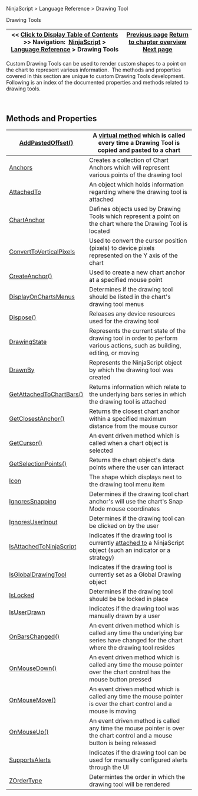 ﻿


NinjaScript \> Language Reference \> Drawing Tool






















Drawing Tools







| \<\< [Click to Display Table of Contents](drawing_tools.md) \>\> **Navigation:**     [NinjaScript](ninjascript.md) \> [Language Reference](language_reference_wip.md) \> Drawing Tools | [Previous page](upbrushdx.md) [Return to chapter overview](language_reference_wip.md) [Next page](addpastedoffset.md) |
| --- | --- |











Custom Drawing Tools can be used to render custom shapes to a point on the chart to represent various information.  The methods and properties covered in this section are unique to custom Drawing Tools development. Following is an index of the documented properties and methods related to drawing tools.


 


## Methods and Properties




| [AddPastedOffset()](addpastedoffset.md) | A [virtual method](https://msdn.microsoft.com/en-us/library/9fkccyh4.aspx) which is called every time a Drawing Tool is copied and pasted to a chart |
| --- | --- |
| [Anchors](anchors.md) | Creates a collection of Chart Anchors which will represent various points of the drawing tool |
| [AttachedTo](attachedto.md) | An object which holds information regarding where the drawing tool is attached |
| [ChartAnchor](chartanchor.md) | Defines objects used by Drawing Tools which represent a point on the chart where the Drawing Tool is located |
| [ConvertToVerticalPixels](converttoverticalpixels.md) | Used to convert the cursor position (pixels) to device pixels represented on the Y axis of the chart |
| [CreateAnchor()](createanchor.md) | Used to create a new chart anchor at a specified mouse point |
| [DisplayOnChartsMenus](displayonchartsmenus.md) | Determines if the drawing tool should be listed in the chart's drawing tool menus |
| [Dispose()](dispose.md) | Releases any device resources used for the drawing tool |
| [DrawingState](drawingstate.md) | Represents the current state of the drawing tool in order to perform various actions, such as building, editing, or moving |
| [DrawnBy](drawnby.md) | Represents the NinjaScript object by which the drawing tool was created |
| [GetAttachedToChartBars()](getattachedtochartbars.md) | Returns information which relate to the underlying bars series in which the drawing tool is attached |
| [GetClosestAnchor()](getclosestanchor.md) | Returns the closest chart anchor within a specified maximum distance from the mouse cursor |
| [GetCursor()](getcursor.md) | An event driven method which is called when a chart object is selected |
| [GetSelectionPoints()](getselectionpoints.md) | Returns the chart object's data points where the user can interact |
| [Icon](icon_drawingtool.md) | The shape which displays next to the drawing tool menu item |
| [IgnoresSnapping](ignoressnapping.md) | Determines if the drawing tool chart anchor's will use the chart's Snap Mode mouse coordinates |
| [IgnoresUserInput](ignoresuserinput.md) | Determines if the drawing tool can be clicked on by the user |
| [IsAttachedToNinjaScript](isattachedtoninjascript.md) | Indicates if the drawing tool is currently [attached to](attachedto.md) a NinjaScript object (such an indicator or a strategy) |
| [IsGlobalDrawingTool](isglobaldrawingtool.md) | Indicates if the drawing tool is currently set as a Global Drawing object |
| [IsLocked](islocked.md) | Determines if the drawing tool should be be locked in place |
| [IsUserDrawn](isuserdrawn.md) | Indicates if the drawing tool was manually drawn by a user |
| [OnBarsChanged()](onbarschanged.md) | An event driven method which is called any time the underlying bar series have changed for the chart where the drawing tool resides |
| [OnMouseDown()](onmousedown.md) | An event driven method which is called any time the mouse pointer over the chart control has the mouse button pressed |
| [OnMouseMove()](onmousemove.md) | An event driven method which is called any time the mouse pointer is over the chart control and a mouse is moving |
| [OnMouseUp()](onmouseup.md) | An event driven method is called any time the mouse pointer is over the chart control and a mouse button is being released |
| [SupportsAlerts](supportsalerts.md) | Indicates if the drawing tool can be used for manually configured alerts through the UI |
| [ZOrderType](zordertype.md) | Determintes the order in which the drawing tool will be rendered |










